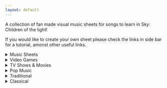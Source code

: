 ```yaml
---
layout: default
---
```


<p>A collection of fan made visual music sheets for songs to learn in Sky: Children of the light!</p>
If you would like to create your own sheet please check the links in side bar for a tutorial, amonst other useful links.</p>


<details>
  <summary>Music Sheets</summary>
  
<p>Can't Help Falling in Love (Intro)</p>
<p>Graduation Photo</p>
<p>Hallelujah</p>
<p>Illusionary Daytime Flute</p>
<p>Kiss the Rain</p>
<p>Love Like You (transcribed by Nezara)</p>
<p>Mitsuha's Theme - Kimi No Na wa (transcribed by Peri)</p>
<p>Superstition (transcribed by Nezara)</p>
<p>You are my Sunshine</p>
</details>

<details>
  <summary>Video Games</summary>
  
Dearly Beloved (Kingdom Hearts)
Pokemon Center Theme
Song of Storms - Legend of Zelda
Super Mario NES Theme (simple version)
Super Mario NES Theme (with chords)
Sweden (Minecraft) - C418
Threshold (Journey)
Zelda's Lullaby (Ocarina of Time)
</details>

<details>
  <summary>TV Shows & Movies</summary>

Always With Me - Spirited Away
Binary Sunset - Star Wars
Dango daikazoku - Kyoto Animation
Davy Jones Theme - Pirates of the Caribbean
Do-Re-Mi - The Sound of Music
Godfather Theme - Speak Softly Love
Harry Potter - Hedwig's Theme (Advanced)
Little Boxes - Weeds
Married Life - UP
My Heart Will Go On - Titanic Theme
Rugrats Theme
Shiny (Moana)
Somewhere Over the Rainbow (Advanced)
穿越时空的思念
</details>

<details>
  <summary>Pop Music</summary>
  
Eleanor Rigby (The Beatles)
Hey Jude (The Beatles)
Island in the Sun (Weezer)
Kaze wo atsumete (Happy End, 1971)
Last Christmas (first verse)
Take on me (A-Ah)
With a little help from my friends (The Beatles)
Yellow Submarine (The Beatles)
Yesterday (The Beatles)
Young Dumb & Broke (Khalid)
</details>

<details>
  <summary>Traditional</summary>
  
Amazing Grace (John Newton)
American folk songs
Scarborough Fair
</details>

<details>
  <summary>Classical</summary>
  
Carol of the Bells
Clair de Lune - Debussy
Für Elise (Beethoven)
Jesu, Joy of Man's Desiring
Lullaby (Brahms)
Ode to Joy (Beethoven)
</details>
